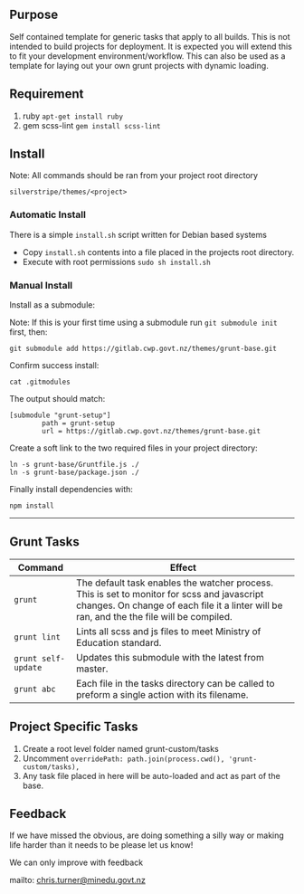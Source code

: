 ## Purpose
Self contained template for generic tasks that apply to all builds. This is not intended to build projects for deployment. It is expected you will extend this to fit your development environment/workflow.
This can also be used as a template for laying out your own grunt projects with dynamic loading. 

## Requirement
1. ruby ```apt-get install ruby```
1. gem scss-lint ```gem install scss-lint```

## Install
Note: All commands should be ran from your project root directory
```
silverstripe/themes/<project>
```

### Automatic Install
There is a simple ```install.sh``` script written for Debian based systems
* Copy ```install.sh``` contents into a file placed in the projects root directory.
* Execute with root permissions ```sudo sh install.sh```

### Manual Install
Install as a submodule: 

Note: If this is your first time using a submodule run ```git submodule init``` first, then:
```
git submodule add https://gitlab.cwp.govt.nz/themes/grunt-base.git
```

Confirm success install:
```
cat .gitmodules
```

The output should match:
```
[submodule "grunt-setup"]
        path = grunt-setup
        url = https://gitlab.cwp.govt.nz/themes/grunt-base.git
```

Create a soft link to the two required files in your project directory: 
```
ln -s grunt-base/Gruntfile.js ./
ln -s grunt-base/package.json ./
```

Finally install dependencies with:
```
npm install
```
---

## Grunt Tasks
| Command                   | Effect    |
| ---                       | ---   |
| ```grunt```               | The default task enables the watcher process. This is set to monitor for scss and javascript changes. On change of each file it a linter will be ran, and the the file will be compiled.  |
| ```grunt lint```          | Lints all scss and js files to meet Ministry of Education standard.   |
| ```grunt self-update```   | Updates this submodule with the latest from master.   |
| ```grunt abc```           | Each file in the tasks directory can be called to preform a single action with its filename.  |

## Project Specific Tasks
1. Create a root level folder named grunt-custom/tasks
1. Uncomment ```overridePath: path.join(process.cwd(), 'grunt-custom/tasks),``` 
1. Any task file placed in here will be auto-loaded and act as part of the base.
 
## Feedback
If we have missed the obvious, are doing something a silly way or making life harder than it needs to be please let us know! 

We can only improve with feedback

mailto: chris.turner@minedu.govt.nz